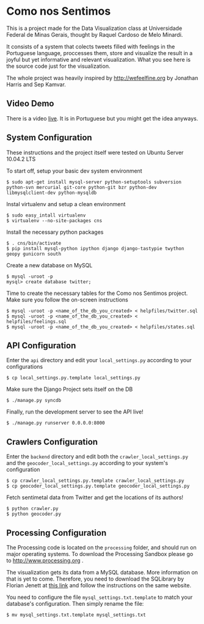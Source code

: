 Como nos Sentimos
=================

This is a project made for the Data Visualization class at Universidade
Federal de Minas Gerais, thought by Raquel Cardoso de Melo Minardi.

It consists of a system that colects tweets filled with feelings in the
Portuguese language, proccesses them, store and visualize the result in
a joyful but yet informative and relevant visualization. What you see
here is the source code just for the visualization.

The whole project was heavily inspired by http://wefeelfine.org by
Jonathan Harris and Sep Kamvar.

Video Demo
----------

There is a video [live][youtubelink]. It is in Portuguese but you might
get the idea anyways.


System Configuration
--------------------

These instructions and the project itself were tested on Ubuntu Server
10.04.2 LTS

To start off, setup your basic dev system environment

    $ sudo apt-get install mysql-server python-setuptools subversion python-svn mercurial git-core python-git bzr python-dev libmysqlclient-dev python-mysqldb

Instal virtualenv and setup a clean environment

    $ sudo easy_intall virtualenv
    $ virtualenv --no-site-packages cns

Install the necessary python packages

    $ . cns/bin/activate
    $ pip install mysql-python ipython django django-tastypie twython geopy gunicorn south

Create a new database on MySQL

    $ mysql -uroot -p
    mysql> create database twitter;


Time to create the necessary tables for the Como nos Sentimos project. Make sure
you follow the on-screen instructions

    $ mysql -uroot -p <name_of_the_db_you_created> < helpfiles/twitter.sql
    $ mysql -uroot -p <name_of_the_db_you_created> < helpfiles/feelings.sql
    $ mysql -uroot -p <name_of_the_db_you_created> < helpfiles/states.sql


API Configuration
-----------------

Enter the `api` directory and edit your `local_settings.py`
according to your configurations

    $ cp local_settings.py.template local_settings.py

Make sure the Django Project sets itself on the DB

    $ ./manage.py syncdb

Finally, run the development server to see the API live!

    $ ./manage.py runserver 0.0.0.0:8000


Crawlers Configuration
----------------------

Enter the `backend` directory and edit both the `crawler_local_settings.py` and the `geocoder_local_settings.py` according to your system's configuration

    $ cp crawler_local_settings.py.template crawler_local_settings.py
    $ cp geocoder_local_settings.py.template geocoder_local_settings.py

Fetch sentimetal data from Twitter and get the locations of its authors!

    $ python crawler.py
    $ python geocoder.py


Processing Configuration
------------------------

The Processing code is located on the `processing` folder, and should run on major operating systems. To
download the Processing Sandbox please go to http://www.processing.org .

The visualization gets its data from a MySQL database. More information
on that is yet to come. Therefore, you need to download the SQLibrary by
Florian Jenett at [this link][sqlibrary] and follow the
instructions on the same website.

You need to configure the file `mysql_settings.txt.template` to match
your database's configuration. Then simply rename the file:

    $ mv mysql_settings.txt.template mysql_settings.txt


[youtubelink]:http://www.youtube.com/watch?v=aKFtpb5e0ks
[sqlibrary]:http://bezier.de/processing/libs/sql/

